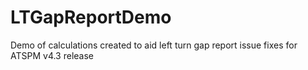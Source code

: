 # LTGapReportDemo
Demo of calculations created to aid left turn gap report issue fixes for ATSPM v4.3 release
